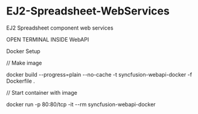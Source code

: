 # EJ2-Spreadsheet-WebServices
EJ2 Spreadsheet component web services

OPEN TERMINAL INSIDE WebAPI

Docker Setup

// Make image

docker build --progress=plain --no-cache -t syncfusion-webapi-docker -f Dockerfile .

// Start container with image

docker run -p 80:80/tcp -it --rm syncfusion-webapi-docker
